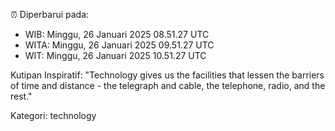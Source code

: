 ⏰ Diperbarui pada:
- WIB: Minggu, 26 Januari 2025 08.51.27 UTC
- WITA: Minggu, 26 Januari 2025 09.51.27 UTC
- WIT: Minggu, 26 Januari 2025 10.51.27 UTC

Kutipan Inspiratif:
"Technology gives us the facilities that lessen the barriers of time and distance - the telegraph and cable, the telephone, radio, and the rest."


Kategori: technology

